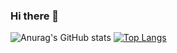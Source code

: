 ### Hi there 👋

<!--
**RohanYim/RohanYim** is a ✨ _special_ ✨ repository because its `README.md` (this file) appears on your GitHub profile.

Here are some ideas to get you started:

- 🔭 I’m currently working on ...
- 🌱 I’m currently learning ...
- 👯 I’m looking to collaborate on ...
- 🤔 I’m looking for help with ...
- 💬 Ask me about ...
- 📫 How to reach me: ...
- 😄 Pronouns: ...
- ⚡ Fun fact: ...
-->


![Anurag's GitHub stats](https://github-readme-stats-a13p8aiu2-rohanyims-projects.vercel.app/api?username=RohanYim&count_private=true&show_icons=true)
[![Top Langs](https://github-readme-stats-a13p8aiu2-rohanyims-projects.vercel.app/api/top-langs/?username=RohanYim)](https://github.com/RohanYim/github-readme-stats)

